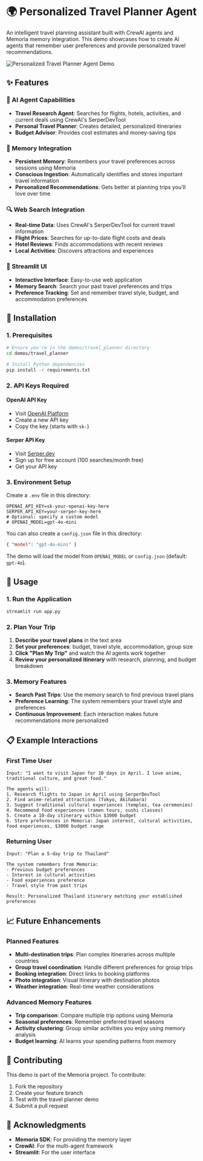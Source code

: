 # 🌍 Personalized Travel Planner Agent

An intelligent travel planning assistant built with CrewAI agents and Memoria memory integration. This demo showcases how to create AI agents that remember user preferences and provide personalized travel recommendations.

![Personalized Travel Planner Agent Demo](./assets/Memoria%20Travel%20Planner%20Agent%20Demo.cmproj.gif)

## ✨ Features

### 🤖 AI Agent Capabilities
- **Travel Research Agent**: Searches for flights, hotels, activities, and current deals using CrewAI's SerperDevTool
- **Personal Travel Planner**: Creates detailed, personalized itineraries  
- **Budget Advisor**: Provides cost estimates and money-saving tips

### 🧠 Memory Integration
- **Persistent Memory**: Remembers your travel preferences across sessions using Memoria
- **Conscious Ingestion**: Automatically identifies and stores important travel information
- **Personalized Recommendations**: Gets better at planning trips you'll love over time

### 🔍 Web Search Integration
- **Real-time Data**: Uses CrewAI's SerperDevTool for current travel information
- **Flight Prices**: Searches for up-to-date flight costs and deals
- **Hotel Reviews**: Finds accommodations with recent reviews
- **Local Activities**: Discovers attractions and experiences

### 🎨 Streamlit UI
- **Interactive Interface**: Easy-to-use web application
- **Memory Search**: Search your past travel preferences and trips
- **Preference Tracking**: Set and remember travel style, budget, and accommodation preferences

## 🚀 Installation

### 1. Prerequisites
```bash
# Ensure you're in the demos/travel_planner directory
cd demos/travel_planner

# Install Python dependencies
pip install -r requirements.txt
```

### 2. API Keys Required

#### OpenAI API Key
- Visit [OpenAI Platform](https://platform.openai.com/api-keys)
- Create a new API key
- Copy the key (starts with `sk-`)

#### Serper API Key  
- Visit [Serper.dev](https://serper.dev)
- Sign up for free account (100 searches/month free)
- Get your API key

### 3. Environment Setup
Create a `.env` file in this directory:

```env
OPENAI_API_KEY=sk-your-openai-key-here
SERPER_API_KEY=your-serper-key-here
# Optional: specify a custom model
# OPENAI_MODEL=gpt-4o-mini
```

You can also create a `config.json` file in this directory:

```json
{ "model": "gpt-4o-mini" }
```

The demo will load the model from `OPENAI_MODEL` or `config.json` (default: `gpt-4o`).

## 🎯 Usage

### 1. Run the Application
```bash
streamlit run app.py
```

### 2. Plan Your Trip
1. **Describe your travel plans** in the text area
2. **Set your preferences**: budget, travel style, accommodation, group size
3. **Click "Plan My Trip"** and watch the AI agents work together
4. **Review your personalized itinerary** with research, planning, and budget breakdown

### 3. Memory Features
- **Search Past Trips**: Use the memory search to find previous travel plans
- **Preference Learning**: The system remembers your travel style and preferences
- **Continuous Improvement**: Each interaction makes future recommendations more personalized

## 📋 Example Interactions

### First Time User
```
Input: "I want to visit Japan for 10 days in April. I love anime, traditional culture, and great food."

The agents will:
1. Research flights to Japan in April using SerperDevTool
2. Find anime-related attractions (Tokyo, Akihabara)
3. Suggest traditional cultural experiences (temples, tea ceremonies)
4. Recommend food experiences (ramen tours, sushi classes)
5. Create a 10-day itinerary within $3000 budget
6. Store preferences in Memoria: Japan interest, cultural activities, food experiences, $3000 budget range
```

### Returning User  
```
Input: "Plan a 5-day trip to Thailand"

The system remembers from Memoria:
- Previous budget preferences
- Interest in cultural activities
- Food experiences preference
- Travel style from past trips

Result: Personalized Thailand itinerary matching your established preferences
```

## 📈 Future Enhancements

### Planned Features
- **Multi-destination trips**: Plan complex itineraries across multiple countries
- **Group travel coordination**: Handle different preferences for group trips
- **Booking integration**: Direct links to booking platforms
- **Photo integration**: Visual itinerary with destination photos
- **Weather integration**: Real-time weather considerations

### Advanced Memory Features
- **Trip comparison**: Compare multiple trip options using Memoria
- **Seasonal preferences**: Remember preferred travel seasons
- **Activity clustering**: Group similar activities you enjoy using memory analysis
- **Budget learning**: AI learns your spending patterns from memory

## 🤝 Contributing

This demo is part of the Memoria project. To contribute:

1. Fork the repository
2. Create your feature branch
3. Test with the travel planner demo
4. Submit a pull request

## 🙏 Acknowledgments

- **Memoria SDK**: For providing the memory layer
- **CrewAI**: For the multi-agent framework
- **Streamlit**: For the user interface
